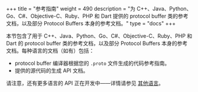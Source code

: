 +++
title = "参考指南"
weight = 490
description = "为 C++、Java、Python、Go、C#、Objective-C、Ruby、PHP 和 Dart 提供的 protocol buffer 类的参考文档，以及部分 Protocol Buffers 本身的参考文档。"
type = "docs"
+++

本节包含了用于 C++、Java、Python、Go、C\#、Objective-C、Ruby、PHP 和 Dart 的 protocol buffer 类的参考文档，以及部分 Protocol Buffers 本身的参考文档。每种语言的文档（如有）包括：

-   protocol buffer 编译器根据您的 `.proto` 文件生成的代码参考指南。
-   提供的源代码的生成 API 文档。

请注意，还有更多语言的 API 正在开发中——详情请参见 [其他语言](./other)。
